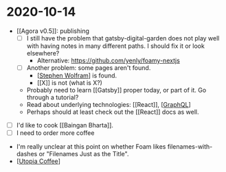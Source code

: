 # 2020-10-14

 - [[Agora v0.5]]: publishing
    - [ ] I still have the problem that gatsby-digital-garden does not play well with having notes in many different paths. I should fix it or look elsewhere?
      - Alternative: https://github.com/yenly/foamy-nextjs
    - [ ] Another problem: some pages aren't found.
      - [[Stephen Wolfram]] is found.
      - [[X]] is not (what is X?)
    - Probably need to learn [[Gatsby]] proper today, or part of it. Go through a tutorial?
     - Read about underlying technologies: [[React]], [[GraphQL]]
    - Perhaps should at least check out the [[React]] docs as well.
 - [ ] I'd like to cook [[Baingan Bharta]].
 - [ ] I need to order more coffee
 - I'm really unclear at this point on whether Foam likes filenames-with-dashes or "Filenames Just as the Title".
 - [[Utopia Coffee]]

[//begin]: # "Autogenerated link references for markdown compatibility"
[Stephen Wolfram]: ../stephen-wolfram "Stephen Wolfram"
[GraphQL]: ../graphql "GraphQL"
[Utopia Coffee]: ../utopia-coffee "Utopia Coffee"
[//end]: # "Autogenerated link references"